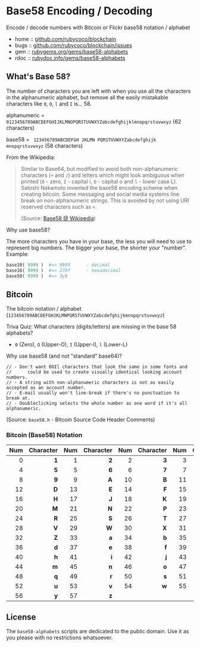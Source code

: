 # Base58 Encoding / Decoding

Encode / decode numbers with Bitcoin or Flickr base58 notation / alphabet


* home  :: [github.com/rubycoco/blockchain](https://github.com/rubycoco/blockchain)
* bugs  :: [github.com/rubycoco/blockchain/issues](https://github.com/rubycoco/blockchain/issues)
* gem   :: [rubygems.org/gems/base58-alphabets](https://rubygems.org/gems/base58-alphabets)
* rdoc  :: [rubydoc.info/gems/base58-alphabets](http://rubydoc.info/gems/base58-alphabets)




## What's Base 58?

The number of characters you are left with when you use
all the characters in the alphanumeric alphabet,
but remove all the easily mistakable characters like `0`, `O`, `l` and `I`
is... 58.

alphanumeric = `0123456789ABCDEFGHIJKLMNOPQRSTUVWXYZabcdefghijklmnopqrstuvwxyz` (62 characters)

base58       = ` 123456789ABCDEFGH JKLMN PQRSTUVWXYZabcdefghijk mnopqrstuvwxyz` (58 characters)



From the Wikipedia:

> Similar to Base64, but modified to avoid both non-alphanumeric
> characters (`+` and `/`) and letters which might look ambiguous
> when printed (`0` - zero, `I` - capital i, `O` - capital o and `l` - lower case L).
> Satoshi Nakamoto invented the base58 encoding scheme when creating bitcoin.
> Some messaging and social media systems line break on non-alphanumeric
> strings. This is avoided by not using URI reserved characters such as `+`.
>
> (Source: [Base58 @ Wikipedia](https://en.wikipedia.org/wiki/Binary-to-text_encoding#Base58))



Why use base58?

The more characters you have in your base, the less you will need to use to represent big numbers.
The bigger your base, the shorter your "number". Example:

``` ruby
base10( 9999 )  #=> 9999      - decimal
base16( 9999 )  #=> 270f      - hexadecimal
base58( 9999 )  #=> 3yQ
```



## Bitcoin

The bitcoin notation / alphabet (`123456789ABCDEFGHJKLMNPQRSTUVWXYZabcdefghijkmnopqrstuvwxyz`)


Triva Quiz: What characters (digits/letters) are
missing in the base 58 alphabets?

-  `0` (Zero), `O` (Upper-O), `I` (Upper-I), `l` (Lower-L)


Why use base58 (and not "standard" base64)?

```
// - Don't want 0OIl characters that look the same in some fonts and
//      could be used to create visually identical looking account numbers.
// - A string with non-alphanumeric characters is not as easily accepted as an account number.
// - E-mail usually won't line-break if there's no punctuation to break at.
// - Doubleclicking selects the whole number as one word if it's all alphanumeric.
```

(Source: `base58.h` - Bitcoin Source Code Header Comments)



### Bitcoin (Base58) Notation

|Num  |Character  |Num  |Character  |Num  |Character  |Num  |Character|
|----:|----------:|----:|----------:|----:|----------:|----:|--------:|
| 0   | **1**     |  1  | **2**     |  2  | **3**     |  3  | **4**   |
| 4   | **5**     |  5  | **6**     |  6  | **7**     |  7  | **8**   |
| 8   | **9**     |  9  | **A**     |  10 | **B**     |  11 | **C**   |
| 12  | **D**     |  13 | **E**     |  14 | **F**     |  15 | **G**   |
| 16  | **H**     |  17 | **J**     |  18 | **K**     |  19 | **L**   |
| 20  | **M**     |  21 | **N**     |  22 | **P**     |  23 | **Q**   |
| 24  | **R**     |  25 | **S**     |  26 | **T**     |  27 | **U**   |
| 28  | **V**     |  29 | **W**     |  30 | **X**     |  31 | **Y**   |
| 32  | **Z**     |  33 | **a**     |  34 | **b**     |  35 | **c**   |
| 36  | **d**     |  37 | **e**     |  38 | **f**     |  39 | **g**   |
| 40  | **h**     |  41 | **i**     |  42 | **j**     |  43 | **k**   |
| 44  | **m**     |  45 | **n**     |  46 | **o**     |  47 | **p**   |
| 48  | **q**     |  49 | **r**     |  50 | **s**     |  51 | **t**   |
| 52  | **u**     |  53 | **v**     |  54 | **w**     |  55 | **x**   |
| 56  | **y**     |  57 | **z**     |





## License

The `base58-alphabets` scripts are dedicated to the public domain.
Use it as you please with no restrictions whatsoever.
